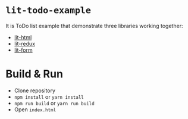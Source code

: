 # `lit-todo-example`

It is ToDo list example that demonstrate three libraries working together:
* [lit-html](https://github.com/PolymerLabs/lit-html)
* [lit-redux](https://github.com/jmas/lit-redux)
* [lit-form](https://github.com/jmas/lit-form)

# Build & Run

* Clone repository
* `npm install` or `yarn install`
* `npm run build` or `yarn run build`
* Open `index.html`

